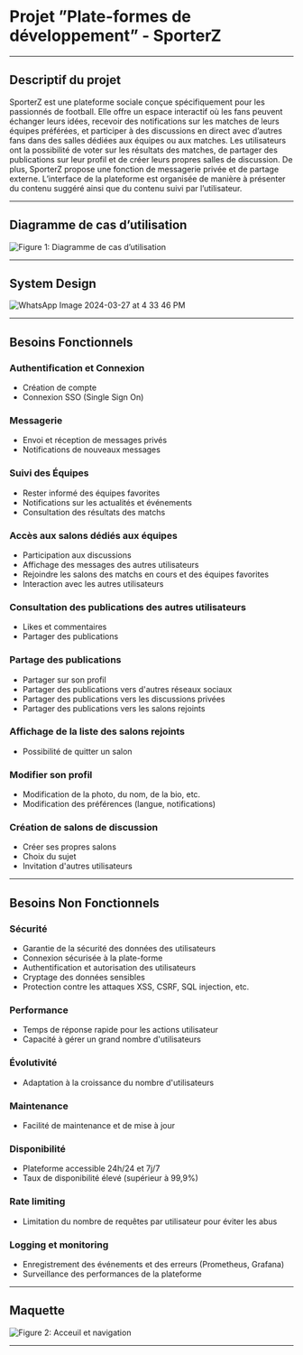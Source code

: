 # Projet ”Plate-formes de développement” - SporterZ

---
## Descriptif du projet
SporterZ est une plateforme sociale conçue spécifiquement pour les passionnés de football. Elle offre un espace interactif où les fans peuvent échanger leurs idées, recevoir des notifications sur les matches de leurs équipes préférées, et participer à des discussions en direct avec d’autres fans dans des salles dédiées aux équipes ou aux matches. Les utilisateurs ont la possibilité de voter sur les résultats des matches, de partager des publications sur leur profil et de créer leurs propres salles de discussion. De plus, SporterZ propose une fonction de messagerie privée et de partage externe. L’interface de la plateforme est organisée de manière à présenter du contenu suggéré ainsi que du contenu suivi par l’utilisateur.

---
## Diagramme de cas d’utilisation
![Figure 1: Diagramme de cas d’utilisation](https://www.plantuml.com/plantuml/png/ZPB1QlCm48JlUeh5b_-K5_W98QNGGo6jQTfBRq9UnwAojaZhb53wxgsbn7ZHHRVix7oHPgnzP1ru6fros3CmGR2dWQ6p0GrRyaeRfW1l4GFe2Ctyer5gtcf_SWZ7JmgCuVrR0KmHZOu8pJrvZoRzN-iqznJ6PiQl-arR8qVq7RJ1dZKZ7316VSAOe7bp4mJ1-W9FnBQts44VQ8G7VQPW6U4LzPZfsNKphUb7iXwa_n-y45snUPqc4Mj0ym4jHSwcDATHt6lG0LUkD1UknAPZi5kTc-Ii5iSVgBFz1Tf0lNMOx5cwAaMyEyEJTd3GR0OiukLjNigh1TICyFpbLqGM_xHyBGNvJMmsE_61X2wgNtJHxIAABXTrwKvwPKbY9nfPBOh8WYhIYL3P8jyk_8VjrdhZfWvtEmKYROr_QQ76lBHJvKwjrRgBDciOqN85KBPV0uclKa6e7xL7tqsZ-mK0)

---
## System Design
![WhatsApp Image 2024-03-27 at 4 33 46 PM](https://github.com/m-elhamlaoui/development-platform-sporterz/assets/115194839/3d8a427b-6da9-4e2c-bd34-56d0a7ceeb36)

---
## Besoins Fonctionnels

### Authentification et Connexion
- Création de compte
- Connexion SSO (Single Sign On)

### Messagerie
- Envoi et réception de messages privés
- Notifications de nouveaux messages

### Suivi des Équipes
- Rester informé des équipes favorites
- Notifications sur les actualités et événements
- Consultation des résultats des matchs

### Accès aux salons dédiés aux équipes
- Participation aux discussions
- Affichage des messages des autres utilisateurs
- Rejoindre les salons des matchs en cours et des équipes favorites
- Interaction avec les autres utilisateurs

### Consultation des publications des autres utilisateurs
- Likes et commentaires
- Partager des publications

### Partage des publications
- Partager sur son profil
- Partager des publications vers d'autres réseaux sociaux
- Partager des publications vers les discussions privées
- Partager des publications vers les salons rejoints

### Affichage de la liste des salons rejoints
- Possibilité de quitter un salon

### Modifier son profil
- Modification de la photo, du nom, de la bio, etc.
- Modification des préférences (langue, notifications)

### Création de salons de discussion
- Créer ses propres salons
- Choix du sujet
- Invitation d'autres utilisateurs

---

## Besoins Non Fonctionnels

### Sécurité
- Garantie de la sécurité des données des utilisateurs
- Connexion sécurisée à la plate-forme
- Authentification et autorisation des utilisateurs
- Cryptage des données sensibles
- Protection contre les attaques XSS, CSRF, SQL injection, etc.

### Performance
- Temps de réponse rapide pour les actions utilisateur
- Capacité à gérer un grand nombre d'utilisateurs

### Évolutivité
- Adaptation à la croissance du nombre d'utilisateurs

### Maintenance
- Facilité de maintenance et de mise à jour

### Disponibilité
- Plateforme accessible 24h/24 et 7j/7
- Taux de disponibilité élevé (supérieur à 99,9%)

### Rate limiting
- Limitation du nombre de requêtes par utilisateur pour éviter les abus

### Logging et monitoring
- Enregistrement des événements et des erreurs (Prometheus, Grafana)
- Surveillance des performances de la plateforme

---
## Maquette 
![Figure 2: Acceuil et navigation](https://i.ibb.co/R6bqMR0/HOME.png)

---
